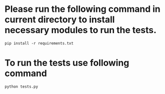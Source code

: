 # Please run the following command in current directory to install necessary modules to run the tests.

`pip install -r requirements.txt`

# To run the tests use following command

`python tests.py`
